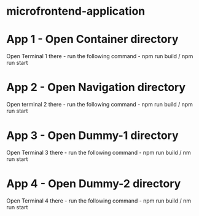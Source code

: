 # microfrontend-application

# App 1 - Open Container directory
Open Terminal 1 there - run the following command - 
npm run build /
npm run start

# App 2 - Open Navigation directory
Open terminal 2 there - run the following command - 
npm run build /
npm run start

# App 3 - Open Dummy-1 directory 
Open Terminal 3 there - run the following command - 
npm run build /
nm run start

# App 4 - Open Dummy-2 directory 
Open Terminal 4 there - run the following command - 
npm run build /
nm run start